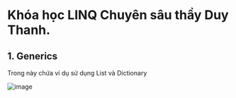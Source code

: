 # Khóa học LINQ Chuyên sâu thầy Duy Thanh.
## 1. Generics
Trong này chứa ví dụ sử dụng List và Dictionary

![image](https://user-images.githubusercontent.com/94212972/160228159-0c2036e2-4300-4732-87d4-a76f34fd9743.png)
